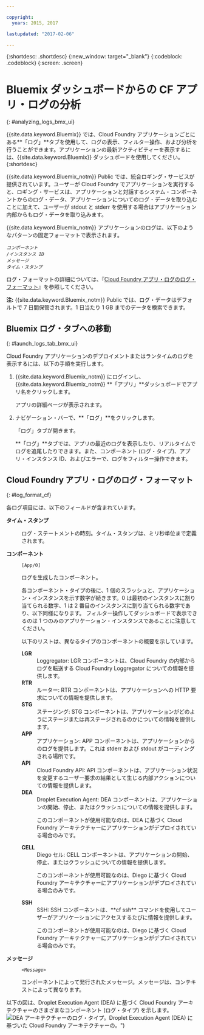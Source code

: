 ```yaml
---

copyright:
  years: 2015, 2017

lastupdated: "2017-02-06"

---
```



{:shortdesc: .shortdesc}
{:new_window: target="_blank"}
{:codeblock: .codeblock}
{:screen: .screen}

# Bluemix ダッシュボードからの CF アプリ・ログの分析
{: #analyzing_logs_bmx_ui}

{{site.data.keyword.Bluemix}} では、Cloud Foundry アプリケーションごとにある**「ログ」**タブを使用して、ログの表示、フィルター操作、および分析を行うことができます。アプリケーションの最新アクティビティーを表示するには、{{site.data.keyword.Bluemix}} ダッシュボードを使用してください。
{:shortdesc}

{{site.data.keyword.Bluemix_notm}} Public では、統合ロギング・サービスが提供されています。ユーザーが Cloud Foundry でアプリケーションを実行すると、ロギング・サービスは、アプリケーションと対話するシステム・コンポーネントからのログ・データ、アプリケーションについてのログ・データを取り込むことに加えて、ユーザーが stdout と stderr を使用する場合はアプリケーション内部からもログ・データを取り込みます。

{{site.data.keyword.Bluemix_notm}} アプリケーションのログは、以下のようなパターンの固定フォーマットで表示されます。

<code><var class="keyword varname">コンポーネント </var>/<var class="keyword varname">インスタンス ID </var>     <var class="keyword varname">メッセージ </var>     <var class="keyword varname">タイム・スタンプ</var></code>
   
ログ・フォーマットの詳細については、『[Cloud Foundry アプリ・ログのログ・フォーマット](logging_view_dashboard.html#log_format_cf)』を参照してください。

**注:** {{site.data.keyword.Bluemix_notm}} Public では、ログ・データはデフォルトで 7 日間保管されます。1 日当たり 1 GB までのデータを検索できます。



##  Bluemix ログ・タブへの移動
{: #launch_logs_tab_bmx_ui}

Cloud Foundry アプリケーションのデプロイメントまたはランタイムのログを表示するには、以下の手順を実行します。

1. {{site.data.keyword.Bluemix_notm}} にログインし、{{site.data.keyword.Bluemix_notm}} **「アプリ」**ダッシュボードでアプリ名をクリックします。 

    アプリの詳細ページが表示されます。
    
2. ナビゲーション・バーで、**「ログ」**をクリックします。

    「ログ」タブが開きます。 
    
    **「ログ」**タブでは、アプリの最近のログを表示したり、リアルタイムでログを追尾したりできます。また、コンポーネント (ログ・タイプ)、アプリ・インスタンス ID、およびエラーで、ログをフィルター操作できます。



## Cloud Foundry アプリ・ログのログ・フォーマット
{: #log_format_cf}

各ログ項目には、以下のフィールドが含まれています。

<dl>
<dt><strong>タイム・スタンプ</strong></dt>
<dd>
<p>ログ・ステートメントの時刻。タイム・スタンプは、ミリ秒単位まで定義されます。</p>
</dd>

<dt><strong>コンポーネント</strong></dt>
<dd>
<pre class="pre screen"><code>[App/0]</code></pre>
<p>ログを生成したコンポーネント。</p>
<p>各コンポーネント・タイプの後に、1 個のスラッシュと、アプリケーション・インスタンスを示す数字が続きます。0 は最初のインスタンスに割り当てられる数字、1 は 2 番目のインスタンスに割り当てられる数字であり、以下同様になります。
フィルター操作してダッシュボードで表示できるのは 1 つのみのアプリケーション・インスタンスであることに注意してください。</p>
<p>以下のリストは、異なるタイプのコンポーネントの概要を示しています。</p>

<dl>
<dt><strong>LGR</strong></dt>
<dd>Loggregator: LGR コンポーネントは、Cloud Foundry の内部からログを転送する Cloud Foundry Loggregator についての情報を提供します。</dd>

<dt><strong>RTR</strong></dt>
<dd>ルーター: RTR コンポーネントは、アプリケーションへの HTTP 要求についての情報を提供します。</dd>

<dt><strong>STG</strong></dt>
<dd>ステージング: STG コンポーネントは、アプリケーションがどのようにステージまたは再ステージされるのかについての情報を提供します。</dd>

<dt><strong>APP</strong></dt>
<dd>アプリケーション: APP コンポーネントは、アプリケーションからのログを提供します。これは stderr および stdout がコーディングされる場所です。
</dd>

<dt><strong>API</strong></dt>
<dd>Cloud Foundry API: API コンポーネントは、アプリケーション状況を変更するユーザー要求の結果として生じる内部アクションについての情報を提供します。</dd>

<dt><strong>DEA</strong></dt>
<dd>Droplet Execution Agent: DEA コンポーネントは、アプリケーションの開始、停止、またはクラッシュについての情報を提供します。
<p>このコンポーネントが使用可能なのは、DEA に基づく Cloud Foundry アーキテクチャーにアプリケーションがデプロイされている場合のみです。</p></dd>

<dt><strong>CELL</strong></dt>
<dd>Diego セル: CELL コンポーネントは、アプリケーションの開始、停止、またはクラッシュについての情報を提供します。
<p>このコンポーネントが使用可能なのは、Diego に基づく Cloud Foundry アーキテクチャーにアプリケーションがデプロイされている場合のみです。</p></dd>

<dt><strong>SSH</strong></dt>
<dd>SSH: SSH コンポーネントは、**cf ssh** コマンドを使用してユーザーがアプリケーションにアクセスするたびに情報を提供します。
<p>このコンポーネントが使用可能なのは、Diego に基づく Cloud Foundry アーキテクチャーにアプリケーションがデプロイされている場合のみです。</p></dd>

</dl>
</dd>

<dt><strong>メッセージ</strong></dt>
<dd>
<pre class="pre screen"><code>&lt;<var class="keyword varname">Message</var>&gt;</code></pre>
<p>コンポーネントによって発行されたメッセージ。メッセージは、コンテキストによって異なります。</p>
</dd>
</dl>

以下の図は、Droplet Execution Agent (DEA) に基づく Cloud Foundry アーキテクチャーのさまざまなコンポーネント (ログ・タイプ) を示します。
![ DEA アーキテクチャーのログ・タイプ。](images/logging_F1.png "コンポーネント (ログ・タイプ ")Droplet Execution Agent (DEA) に基づいた Cloud Foundry アーキテクチャーの。")




